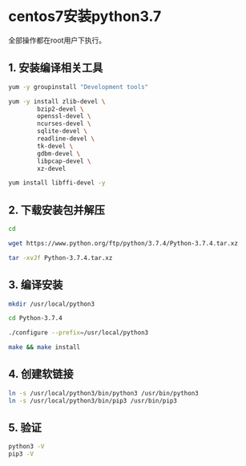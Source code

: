 # centos7安装python3.7

全部操作都在root用户下执行。

## 1. 安装编译相关工具
```sh
yum -y groupinstall "Development tools"

yum -y install zlib-devel \
		bzip2-devel \
		openssl-devel \
		ncurses-devel \
		sqlite-devel \
		readline-devel \
		tk-devel \
		gdbm-devel \
		libpcap-devel \
		xz-devel

yum install libffi-devel -y
```

## 2. 下载安装包并解压
```sh
cd

wget https://www.python.org/ftp/python/3.7.4/Python-3.7.4.tar.xz

tar -xvJf Python-3.7.4.tar.xz
```

## 3. 编译安装
```sh
mkdir /usr/local/python3

cd Python-3.7.4

./configure --prefix=/usr/local/python3

make && make install
```

## 4. 创建软链接
```sh
ln -s /usr/local/python3/bin/python3 /usr/bin/python3
ln -s /usr/local/python3/bin/pip3 /usr/bin/pip3
```

## 5. 验证
```sh
python3 -V
pip3 -V
```
